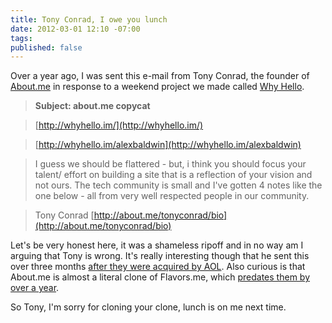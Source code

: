 ```yaml
---
title: Tony Conrad, I owe you lunch
date: 2012-03-01 12:10 -07:00
tags:
published: false
---
```


Over a year ago, I was sent this e-mail from Tony Conrad, the founder of [About.me](http://about.me) in response to a weekend project we made called [Why Hello](http://whyhello.im).

> **Subject: about.me copycat**

> [http://whyhello.im/](http://whyhello.im/)

> [http://whyhello.im/alexbaldwin](http://whyhello.im/alexbaldwin)

> I guess we should be flattered - but, i think you should focus your talent/ effort on building a site that is a reflection of your vision and not ours. The tech community is small and I've gotten 4 notes like the one below - all from very well respected people in our community.

> Tony Conrad
> [http://about.me/tonyconrad/bio](http://about.me/tonyconrad/bio)

Let's be very honest here, it was a shameless ripoff and in no way am I arguing that Tony is wrong. It's really interesting though that he sent this over three months [after they were acquired by AOL](http://mashable.com/2010/12/20/about-me-acquired/). Also curious is that About.me is almost a literal clone of Flavors.me, which [predates them by over a year](http://techcrunch.com/2010/02/23/flavors-me-build-profile/).

So Tony,  I'm sorry for cloning your clone, lunch is on me next time.

